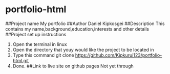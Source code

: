 # portfolio-html
##Project name
My portfolio
##Author
Daniel Kipkosgei
##Description
This contains my name,background,education,interests and other details
##Project set up instructions
1. Open the terminal in linux
2. Open the directory that youy would like the project to be located in
3. Type this command git clone https://github.com/Kipkurui123/portfolio-html.git
4. Done.
##Link to live site on github pages
Not yet through
